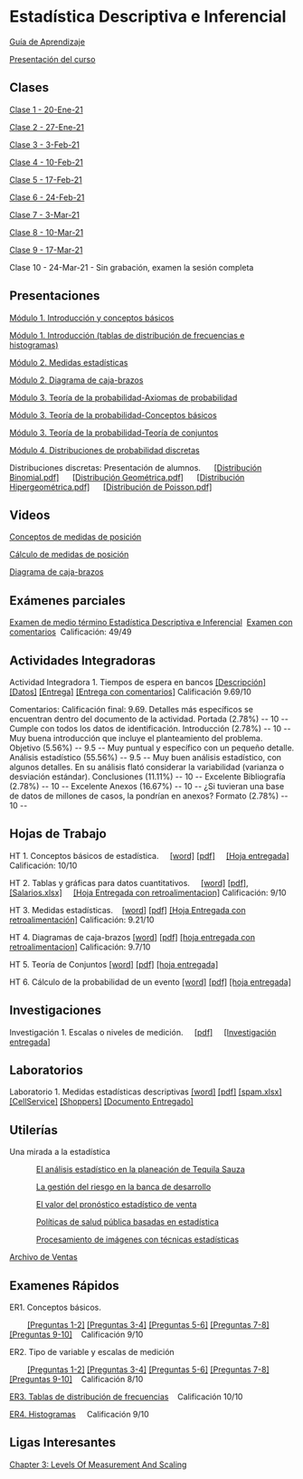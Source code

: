 
# Estadística Descriptiva e Inferencial
[Guía de Aprendizaje](https://github.com/mosesmarin/Maestria-Ciencia-de-datos-e-inteligencia-de-negocios/blob/master/Estadistica-Descriptiva-e-Inferencial/archivos/GA_MAT550-D_02.pdf)

[Presentación del curso](https://github.com/mosesmarin/Maestria-Ciencia-de-datos-e-inteligencia-de-negocios/blob/master/Estadistica-Descriptiva-e-Inferencial/archivos/MAT550-D_02%20Presentacio%CC%81n%20del%20curso.pdf)

## Clases
[Clase 1 - 20-Ene-21](https://youtu.be/EUn2lUfmDRI)

[Clase 2 - 27-Ene-21](https://youtu.be/IBGZXuG17Gs)

[Clase 3 - 3-Feb-21](https://youtu.be/GwMd6qfOutg)

[Clase 4 - 10-Feb-21](https://youtu.be/xAm0FRsxRjQ)

[Clase 5 - 17-Feb-21](https://youtu.be/ro_5HWVnfHY)

[Clase 6 - 24-Feb-21](https://youtu.be/_qLwHnp9B-o)

[Clase 7 - 3-Mar-21](https://youtu.be/88SOBAGZW7Q)

[Clase 8 - 10-Mar-21](https://youtu.be/YsTnLOLJlAY)

[Clase 9 - 17-Mar-21](https://youtu.be/K0fYEDH2mDE)

Clase 10 - 24-Mar-21 - Sin grabación, examen la sesión completa


## Presentaciones
[Módulo 1. Introducción y conceptos básicos](https://github.com/mosesmarin/Maestria-Ciencia-de-datos-e-inteligencia-de-negocios/blob/master/Estadistica-Descriptiva-e-Inferencial/presentaciones/Mo%CC%81dulo%201.%20Introduccio%CC%81n%20(conceptos%20ba%CC%81sicos).pdf)

[Módulo 1. Introducción (tablas de distribución de frecuencias e histogramas)](https://github.com/mosesmarin/Maestria-Ciencia-de-datos-e-inteligencia-de-negocios/blob/master/Estadistica-Descriptiva-e-Inferencial/presentaciones/Mo%CC%81dulo%201.%20Introduccio%CC%81n%20(tablas%20de%20distribucio%CC%81n%20de%20frecuencias%20e%20histogramas).pptx.pdf)

[Módulo 2. Medidas estadísticas](https://github.com/mosesmarin/Maestria-Ciencia-de-datos-e-inteligencia-de-negocios/blob/master/Estadistica-Descriptiva-e-Inferencial/presentaciones/Mo%CC%81dulo%202.%20Medidas%20estadi%CC%81sticas.pdf)

[Módulo 2. Diagrama de caja-brazos](https://github.com/mosesmarin/Maestria-Ciencia-de-datos-e-inteligencia-de-negocios/blob/master/Estadistica-Descriptiva-e-Inferencial/archivos/M%C3%B3dulo%202.%20Diagrama%20de%20caja-brazos.pdf)

[Módulo 3. Teoría de la probabilidad-Axiomas de probabilidad](https://github.com/mosesmarin/Maestria-Ciencia-de-datos-e-inteligencia-de-negocios/blob/master/Estadistica-Descriptiva-e-Inferencial/presentaciones/Mo%CC%81dulo%203.%20Teori%CC%81a%20de%20la%20probabilidad-Axiomas%20de%20probabilidad.pdf)

[Módulo 3. Teoría de la probabilidad-Conceptos básicos](https://github.com/mosesmarin/Maestria-Ciencia-de-datos-e-inteligencia-de-negocios/blob/master/Estadistica-Descriptiva-e-Inferencial/presentaciones/Mo%CC%81dulo%203.%20Teori%CC%81a%20de%20la%20probabilidad-Conceptos%20ba%CC%81sicos.pdf)

[Módulo 3. Teoría de la probabilidad-Teoría de conjuntos](https://github.com/mosesmarin/Maestria-Ciencia-de-datos-e-inteligencia-de-negocios/blob/master/Estadistica-Descriptiva-e-Inferencial/presentaciones/Mo%CC%81dulo%203.%20Teori%CC%81a%20de%20la%20probabilidad-Teori%CC%81a%20de%20conjuntos%20(1).pdf)

[Módulo 4. Distribuciones de probabilidad discretas](https://github.com/mosesmarin/Maestria-Ciencia-de-datos-e-inteligencia-de-negocios/blob/master/Estadistica-Descriptiva-e-Inferencial/Mo%CC%81dulo%204.%20Distribuciones%20de%20probabilidad%20discretas.pdf)

Distribuciones discretas: Presentación de alumnos. &nbsp;&nbsp;&nbsp;&nbsp;  [[Distribución Binomial.pdf]](https://github.com/mosesmarin/Maestria-Ciencia-de-datos-e-inteligencia-de-negocios/blob/master/Estadistica-Descriptiva-e-Inferencial/Distribucio%CC%81n%20Binomial.pdf) &nbsp;&nbsp;&nbsp;&nbsp; [[Distribución Geométrica.pdf]](https://github.com/mosesmarin/Maestria-Ciencia-de-datos-e-inteligencia-de-negocios/blob/master/Estadistica-Descriptiva-e-Inferencial/Distribucio%CC%81n%20Geome%CC%81trica.pdf) &nbsp;&nbsp;&nbsp;&nbsp; [[Distribución Hipergeométrica.pdf]](https://github.com/mosesmarin/Maestria-Ciencia-de-datos-e-inteligencia-de-negocios/blob/master/Estadistica-Descriptiva-e-Inferencial/Distribucio%CC%81n%20Hipergeome%CC%81trica.pdf) &nbsp;&nbsp;&nbsp;&nbsp; [[Distribución de Poisson.pdf]](https://github.com/mosesmarin/Maestria-Ciencia-de-datos-e-inteligencia-de-negocios/blob/master/Estadistica-Descriptiva-e-Inferencial/Distribucio%CC%81n%20de%20Poisson.pdf) 

## Videos
[Conceptos de medidas de posición](https://youtu.be/DXvI992kSxo)

[Cálculo de medidas de posición](https://youtu.be/R0NgnTprYDY)

[Diagrama de caja-brazos](https://youtu.be/1Qdigak2usU)


## Exámenes parciales

[Examen de medio término Estadística Descriptiva e Inferencial](https://github.com/mosesmarin/Maestria-Ciencia-de-datos-e-inteligencia-de-negocios/blob/master/Estadistica-Descriptiva-e-Inferencial/Examen%20de%20medio%20te%CC%81rmino%20Estadi%CC%81stica%20Descriptiva%20e%20Inferencial.docx.pdf)&nbsp;&nbsp;[Examen con comentarios](https://github.com/mosesmarin/Maestria-Ciencia-de-datos-e-inteligencia-de-negocios/blob/master/Estadistica-Descriptiva-e-Inferencial/archivos/Examen%20de%20medio%20te%CC%81rmino%20Estadi%CC%81stica%20Descriptiva%20e%20Inferencial_con_comentarios\).pdf)&nbsp;&nbsp;Calificación: 49/49


## Actividades Integradoras

Actividad Integradora 1. Tiempos de espera en bancos [[Descripción]](https://github.com/mosesmarin/Maestria-Ciencia-de-datos-e-inteligencia-de-negocios/blob/master/Estadistica-Descriptiva-e-Inferencial/archivos/Actividad%20Integradora%201.%20Tiempos%20de%20espera%20en%20bancos.pdf) [[Datos]](https://github.com/mosesmarin/Maestria-Ciencia-de-datos-e-inteligencia-de-negocios/blob/master/Estadistica-Descriptiva-e-Inferencial/archivos/Datos.%20Tiempos%20de%20espera%20en%20bancos.xlsx) [[Entrega]](https://github.com/mosesmarin/Maestria-Ciencia-de-datos-e-inteligencia-de-negocios/blob/master/Estadistica-Descriptiva-e-Inferencial/archivos/AI1_Moises_Edgar.pdf) [[Entrega con comentarios]](https://github.com/mosesmarin/Maestria-Ciencia-de-datos-e-inteligencia-de-negocios/blob/master/Estadistica-Descriptiva-e-Inferencial/archivos/AI1_Moises_Edgar_con_comentarios.pdf) Calificación 9.69/10

Comentarios: 
Calificación final: 9.69.
Detalles más específicos se encuentran dentro del documento de la actividad.
Portada (2.78%) -- 10 -- Cumple con todos los datos de identificación.
Introducción (2.78%) -- 10 -- Muy buena introducción que incluye el planteamiento del problema.
Objetivo (5.56%) -- 9.5 -- Muy puntual y específico con un pequeño detalle.
Análisis estadístico (55.56%) -- 9.5 -- Muy buen análisis estadístico, con algunos detalles. En su análisis flató considerar la variabilidad (varianza o desviación estándar).
Conclusiones (11.11%) -- 10 -- Excelente
Bibliografía (2.78%) -- 10 -- Excelente
Anexos (16.67%) -- 10 -- ¿Si tuvieran una base de datos de millones de casos, la pondrían en anexos?
Formato (2.78%) -- 10 --


## Hojas de Trabajo

HT 1. Conceptos básicos de estadística. &nbsp;&nbsp;&nbsp;&nbsp;[[word]](https://github.com/mosesmarin/Maestria-Ciencia-de-datos-e-inteligencia-de-negocios/blob/master/Estadistica-Descriptiva-e-Inferencial/archivos/HT%201.%20Conceptos%20b%C3%A1sicos%20de%20estad%C3%ADstica.docx) [[pdf]](https://github.com/mosesmarin/Maestria-Ciencia-de-datos-e-inteligencia-de-negocios/blob/master/Estadistica-Descriptiva-e-Inferencial/archivos/HT%201.%20Conceptos%20b%C3%A1sicos%20de%20estad%C3%ADstica.pdf) 
&nbsp;&nbsp;&nbsp;&nbsp;[[Hoja entregada]](https://github.com/mosesmarin/Maestria-Ciencia-de-datos-e-inteligencia-de-negocios/blob/master/Estadistica-Descriptiva-e-Inferencial/archivos/HT%201.%20Conceptos%20b%C3%A1sicos%20de%20estad%C3%ADstic-Moises.pdf) Calificación: 10/10

HT 2. Tablas y gráficas para datos cuantitativos. &nbsp;&nbsp;&nbsp;&nbsp;[[word]](https://github.com/mosesmarin/Maestria-Ciencia-de-datos-e-inteligencia-de-negocios/blob/master/Estadistica-Descriptiva-e-Inferencial/archivos/HT%202.%20Tablas%20y%20gr%C3%A1ficas%20para%20datos%20cuantitativos.docx) [[pdf]](https://github.com/mosesmarin/Maestria-Ciencia-de-datos-e-inteligencia-de-negocios/blob/master/Estadistica-Descriptiva-e-Inferencial/archivos/HT%202.%20Tablas%20y%20gr%C3%A1ficas%20para%20datos%20cuantitativos.pdf), [[Salarios.xlsx]](https://github.com/mosesmarin/Maestria-Ciencia-de-datos-e-inteligencia-de-negocios/blob/master/Estadistica-Descriptiva-e-Inferencial/archivos/Salarios.xlsx)
&nbsp;&nbsp;&nbsp;&nbsp;[[Hoja Entregada con retroalimentacion]](https://github.com/mosesmarin/Maestria-Ciencia-de-datos-e-inteligencia-de-negocios/blob/master/Estadistica-Descriptiva-e-Inferencial/archivos/HT%202.%20Tablas%20y%20gr_ficas%20para%20datos%20cuantitativos_con_comentarios.pdf)  Calificación: 9/10

HT 3. Medidas estadísticas.&nbsp;&nbsp;&nbsp;&nbsp;[[word]](https://github.com/mosesmarin/Maestria-Ciencia-de-datos-e-inteligencia-de-negocios/blob/master/Estadistica-Descriptiva-e-Inferencial/archivos/HT%203.%20Medidas%20estadi%CC%81sticas%20(1).docx) [[pdf]](https://github.com/mosesmarin/Maestria-Ciencia-de-datos-e-inteligencia-de-negocios/blob/master/Estadistica-Descriptiva-e-Inferencial/archivos/HT%203.%20Medidas%20estadi%CC%81sticas%20(1).pdf) [[Hoja Entregada con retroalimentación]](https://github.com/mosesmarin/Maestria-Ciencia-de-datos-e-inteligencia-de-negocios/blob/master/Estadistica-Descriptiva-e-Inferencial/archivos/HT%203.%20Medidas%20estadisticas-comentarios.pdf) Calificación: 9.21/10

HT 4. Diagramas de caja-brazos [[word]](https://github.com/mosesmarin/Maestria-Ciencia-de-datos-e-inteligencia-de-negocios/blob/master/Estadistica-Descriptiva-e-Inferencial/archivos/HT%204.%20Diagramas%20de%20caja-brazos.docx) [[pdf]](https://github.com/mosesmarin/Maestria-Ciencia-de-datos-e-inteligencia-de-negocios/blob/master/Estadistica-Descriptiva-e-Inferencial/archivos/HT%204.%20Diagramas%20de%20caja-brazos.pdf) [[hoja entregada con retroalimentacion]](https://github.com/mosesmarin/Maestria-Ciencia-de-datos-e-inteligencia-de-negocios/blob/master/Estadistica-Descriptiva-e-Inferencial/archivos/HT%204.%20Diagramas%20de%20caja-brazos_con-Comentarios.pdf) Calificación: 9.7/10

HT 5. Teoría de Conjuntos [[word]](https://github.com/mosesmarin/Maestria-Ciencia-de-datos-e-inteligencia-de-negocios/blob/master/Estadistica-Descriptiva-e-Inferencial/archivos/HT%205.%20Teori%CC%81a%20de%20Conjuntos.docx) [[pdf]](https://github.com/mosesmarin/Maestria-Ciencia-de-datos-e-inteligencia-de-negocios/blob/master/Estadistica-Descriptiva-e-Inferencial/archivos/HT%205.%20Teori%CC%81a%20de%20Conjuntos.pdf) [[hoja entregada]](https://github.com/mosesmarin/Maestria-Ciencia-de-datos-e-inteligencia-de-negocios/blob/master/Estadistica-Descriptiva-e-Inferencial/archivos/Ht%205.%20Teoria%20de%20Conjuntos%20-%20Moises.pdf)

HT 6. Cálculo de la probabilidad de un evento [[word]](https://github.com/mosesmarin/Maestria-Ciencia-de-datos-e-inteligencia-de-negocios/blob/master/Estadistica-Descriptiva-e-Inferencial/archivos/HT%206.%20Ca%CC%81lculo%20de%20la%20probabilidad%20de%20un%20evento.docx) [[pdf]](https://github.com/mosesmarin/Maestria-Ciencia-de-datos-e-inteligencia-de-negocios/blob/master/Estadistica-Descriptiva-e-Inferencial/archivos/HT%206.%20Ca%CC%81lculo%20de%20la%20probabilidad%20de%20un%20evento.pdf)  [[hoja entregada]](https://github.com/mosesmarin/Maestria-Ciencia-de-datos-e-inteligencia-de-negocios/blob/master/Estadistica-Descriptiva-e-Inferencial/archivos/HT%206.%20C%C3%A1lculo%20de%20la%20probabilidad%20de%20un%20evento.docx.pdf)


## Investigaciones

Investigación 1. Escalas o niveles de medición. &nbsp;&nbsp;&nbsp;&nbsp;[[pdf]](https://github.com/mosesmarin/Maestria-Ciencia-de-datos-e-inteligencia-de-negocios/blob/master/Estadistica-Descriptiva-e-Inferencial/archivos/Investigaci%C3%B3n%201.%20Escalas%20de%20medici%C3%B3n.pdf)&nbsp;&nbsp;&nbsp;&nbsp; [[Investigación entregada]](https://github.com/mosesmarin/Maestria-Ciencia-de-datos-e-inteligencia-de-negocios/blob/master/Estadistica-Descriptiva-e-Inferencial/archivos/MOISES-MARIN-INV1.pdf)

## Laboratorios

Laboratorio 1. Medidas estadísticas descriptivas [[word]](https://github.com/mosesmarin/Maestria-Ciencia-de-datos-e-inteligencia-de-negocios/blob/master/Estadistica-Descriptiva-e-Inferencial/archivos/Laboratorio%201.%20Medidas%20estad%C3%ADsticas%20descriptivas.docx) [[pdf]](https://github.com/mosesmarin/Maestria-Ciencia-de-datos-e-inteligencia-de-negocios/blob/master/Estadistica-Descriptiva-e-Inferencial/archivos/Laboratorio%201.%20Medidas%20estad%C3%ADsticas%20descriptivas%20(1).pdf) [[spam.xlsx]](https://github.com/mosesmarin/Maestria-Ciencia-de-datos-e-inteligencia-de-negocios/blob/master/Estadistica-Descriptiva-e-Inferencial/archivos/Laboratorio%201.%20Spam.xlsx) [[CellService]](https://github.com/mosesmarin/Maestria-Ciencia-de-datos-e-inteligencia-de-negocios/blob/master/Estadistica-Descriptiva-e-Inferencial/archivos/Laboratorio%201.%20CellService.xlsx) [[Shoppers]](https://github.com/mosesmarin/Maestria-Ciencia-de-datos-e-inteligencia-de-negocios/blob/master/Estadistica-Descriptiva-e-Inferencial/archivos/Laboratorio%201.%20Shoppers.xlsx) [[Documento Entregado]](https://github.com/mosesmarin/Maestria-Ciencia-de-datos-e-inteligencia-de-negocios/blob/master/Estadistica-Descriptiva-e-Inferencial/archivos/Laboratorio%201.%20Medidas%20estad%C3%ADsticas%20descriptivas-moises.pdf)


## Utilerías

Una mirada a la estadística

&nbsp;&nbsp;&nbsp;&nbsp;&nbsp;&nbsp;&nbsp;&nbsp;&nbsp;&nbsp;&nbsp;&nbsp;[El análisis estadístico en la planeación de Tequila Sauza](https://youtu.be/noF1hZUEoC0)

&nbsp;&nbsp;&nbsp;&nbsp;&nbsp;&nbsp;&nbsp;&nbsp;&nbsp;&nbsp;&nbsp;&nbsp;[La gestión del riesgo en la banca de desarrollo](https://youtu.be/-baoDcDm9bY)

&nbsp;&nbsp;&nbsp;&nbsp;&nbsp;&nbsp;&nbsp;&nbsp;&nbsp;&nbsp;&nbsp;&nbsp;[El valor del pronóstico estadístico de venta](https://youtu.be/yA8QGifHHTo)

&nbsp;&nbsp;&nbsp;&nbsp;&nbsp;&nbsp;&nbsp;&nbsp;&nbsp;&nbsp;&nbsp;&nbsp;[Políticas de salud pública basadas en estadística](https://youtu.be/AuKlhgxjnaY)

&nbsp;&nbsp;&nbsp;&nbsp;&nbsp;&nbsp;&nbsp;&nbsp;&nbsp;&nbsp;&nbsp;&nbsp;[Procesamiento de imágenes con técnicas estadísticas](https://youtu.be/6WOZIxuoKAM)

[Archivo de Ventas](https://github.com/mosesmarin/Maestria-Ciencia-de-datos-e-inteligencia-de-negocios/blob/master/Estadistica-Descriptiva-e-Inferencial/archivos/Ventas.xlsx)

## Examenes Rápidos

ER1. Conceptos básicos. 

&nbsp;&nbsp;&nbsp;&nbsp;&nbsp;&nbsp;&nbsp;&nbsp;[[Preguntas 1-2]](https://github.com/mosesmarin/Maestria-Ciencia-de-datos-e-inteligencia-de-negocios/blob/master/Estadistica-Descriptiva-e-Inferencial/archivos/ER1-P1%2C2.png)
[[Preguntas 3-4]](https://github.com/mosesmarin/Maestria-Ciencia-de-datos-e-inteligencia-de-negocios/blob/master/Estadistica-Descriptiva-e-Inferencial/archivos/ER1-P3%2C4.png)
[[Preguntas 5-6]](https://github.com/mosesmarin/Maestria-Ciencia-de-datos-e-inteligencia-de-negocios/blob/master/Estadistica-Descriptiva-e-Inferencial/archivos/ER1-P5%2C6.png)
[[Preguntas 7-8]](https://github.com/mosesmarin/Maestria-Ciencia-de-datos-e-inteligencia-de-negocios/blob/master/Estadistica-Descriptiva-e-Inferencial/archivos/ER1-P7%2C8.png)
[[Preguntas 9-10]](https://github.com/mosesmarin/Maestria-Ciencia-de-datos-e-inteligencia-de-negocios/blob/master/Estadistica-Descriptiva-e-Inferencial/archivos/ER1-P9%2C10.png)&nbsp;&nbsp;&nbsp;&nbsp;Calificación 9/10


ER2. Tipo de variable y escalas de medición

&nbsp;&nbsp;&nbsp;&nbsp;&nbsp;&nbsp;&nbsp;&nbsp;[[Preguntas 1-2]](https://github.com/mosesmarin/Maestria-Ciencia-de-datos-e-inteligencia-de-negocios/blob/master/Estadistica-Descriptiva-e-Inferencial/archivos/ER2-P1%2C2.png)
[[Preguntas 3-4]](https://github.com/mosesmarin/Maestria-Ciencia-de-datos-e-inteligencia-de-negocios/blob/master/Estadistica-Descriptiva-e-Inferencial/archivos/ER2-P3%2C4.png)
[[Preguntas 5-6]](https://github.com/mosesmarin/Maestria-Ciencia-de-datos-e-inteligencia-de-negocios/blob/master/Estadistica-Descriptiva-e-Inferencial/archivos/ER2-P5%2C6.png)
[[Preguntas 7-8]](https://github.com/mosesmarin/Maestria-Ciencia-de-datos-e-inteligencia-de-negocios/blob/master/Estadistica-Descriptiva-e-Inferencial/archivos/ER2-P7%2C8.png)
[[Preguntas 9-10]](https://github.com/mosesmarin/Maestria-Ciencia-de-datos-e-inteligencia-de-negocios/blob/master/Estadistica-Descriptiva-e-Inferencial/archivos/ER2-P9%2C10.png)&nbsp;&nbsp;&nbsp;&nbsp;Calificación 8/10


[ER3. Tablas de distribución de frecuencias](https://github.com/mosesmarin/Maestria-Ciencia-de-datos-e-inteligencia-de-negocios/blob/master/Estadistica-Descriptiva-e-Inferencial/archivos/examen3-ESTadistica.pdf)&nbsp;&nbsp;&nbsp;&nbsp;Calificación 10/10

[ER4. Histogramas](https://github.com/mosesmarin/Maestria-Ciencia-de-datos-e-inteligencia-de-negocios/blob/master/Estadistica-Descriptiva-e-Inferencial/archivos/examen4.pdf) &nbsp;&nbsp;&nbsp;&nbsp;Calificación 9/10



## Ligas Interesantes
[Chapter 3: Levels Of Measurement And Scaling](http://www.fao.org/3/w3241e/w3241e04.htm)
